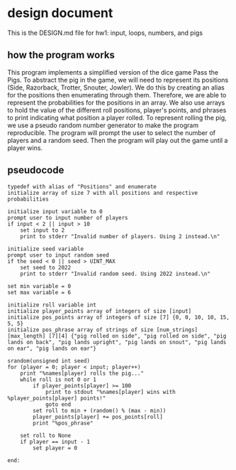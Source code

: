 
# design document  

This is the DESIGN.md file for hw1: input, loops, numbers, and pigs  

## how the program works

This program implements a simplified version of the dice game Pass the Pigs. To abstract the pig in the game, we will need to represent its positions (Side, Razorback, Trotter, Snouter, Jowler). We do this by creating an alias for the positions then enumerating through them. Therefore, we are able to represent the probabilities for the positions in an array. We also use arrays to hold the value of the different roll positions, player's points, and phrases to print indicating what position a player rolled. To represent rolling the pig, we use a pseudo random number generator to make the program reproducible. The program will prompt the user to select the number of players and a random seed. Then the program will play out the game until a player wins. 

## pseudocode

```
typedef with alias of "Positions" and enumerate  
initialize array of size 7 with all positions and respective probabilities  

initialize input variable to 0    
prompt user to input number of players    
if input < 2 || input > 10  
    set input to 2  
    print to stderr "Invalid number of players. Using 2 instead.\n"    

initialize seed variable      
prompt user to input random seed  
if the seed < 0 || seed > UINT_MAX    
    set seed to 2022    
    print to stderr "Invalid random seed. Using 2022 instead.\n"    

set min variable = 0  
set max variable = 6   

initialize roll variable int  
initialize player_points array of integers of size [input]  
initialize pos_points array of integers of size [7] {0, 0, 10, 10, 15, 5, 5}  
initialize pos_phrase array of strings of size [num_strings][max_length] [7][4] {"pig rolled on side", "pig rolled on side", "pig lands on back", "pig lands upright", "pig lands on snout", "pig lands on ear", "pig lands on ear"}  

srandom(unsigned int seed)  
for (player = 0; player < input; player++)      
    print "%names[player] rolls the pig..."  
    while roll is not 0 or 1  
        if player_points[player] >= 100   
            print to stdout "%names[player] wins with %player_points[player] points!"  
            goto end  
        set roll to min + (random() % (max - min))   
        player_points[player] += pos_points[roll]  
        print "%pos_phrase"

    set roll to None  
    if player == input - 1  
        set player = 0  

end:  
```
